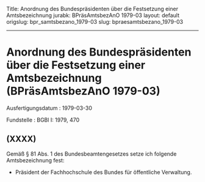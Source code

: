 Title: Anordnung des Bundespräsidenten über die Festsetzung einer Amtsbezeichnung
jurabk: BPräsAmtsbezAnO 1979-03
layout: default
origslug: bpr_samtsbezano_1979-03
slug: bpraesamtsbezano_1979-03

---

# Anordnung des Bundespräsidenten über die Festsetzung einer Amtsbezeichnung (BPräsAmtsbezAnO 1979-03)

Ausfertigungsdatum
:   1979-03-30

Fundstelle
:   BGBl I: 1979, 470



## (XXXX)

Gemäß § 81 Abs. 1 des Bundesbeamtengesetzes setze ich folgende
Amtsbezeichnung fest:

*   Präsident der Fachhochschule des Bundes für öffentliche Verwaltung.




